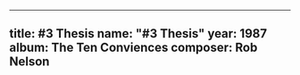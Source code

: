 
---
title: #3 Thesis
name: "#3 Thesis"
year:  1987
album: The Ten Conviences
composer: Rob Nelson
---
